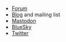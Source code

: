 - [Forum](https://forum.buspirate.com)
- [Blog](https://buspirate.com/) and mailing list
- [Mastodon](https://mastodon.social/@buspirate)
- [BlueSky](https://bsky.app/profile/buspirate.bsky.social)
- [Twitter](https://twitter.com/dangerousproto)